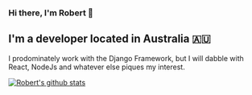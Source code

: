 ### Hi there, I'm Robert 👋

## I'm a developer located in Australia 🇦🇺

I prodominately work with the Django Framework, but I will dabble with React, NodeJs and whatever else piques my interest.

[![Robert's github stats](https://github-readme-stats.vercel.app/api?username=rldiao)](https://github.com/anuraghazra/github-readme-stats)
